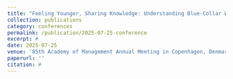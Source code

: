 ```yaml
---
title: "Feeling Younger, Sharing Knowledge: Understanding Blue-Collar Workers’ Knowledge Transfer Behaviour"
collection: publications
category: conferences
permalink: /publication/2025-07-25-conference
excerpt: #
date: 2025-07-25
venue: '85th Academy of Management Annual Meeting in Copenhagen, Denmark'
paperurl: ''
citation: #
---
```


